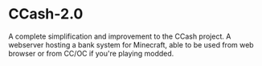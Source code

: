 # CCash-2.0
A complete simplification and improvement to the CCash project. A webserver hosting a bank system for Minecraft, able to be used from web browser or from CC/OC if you're playing modded.
